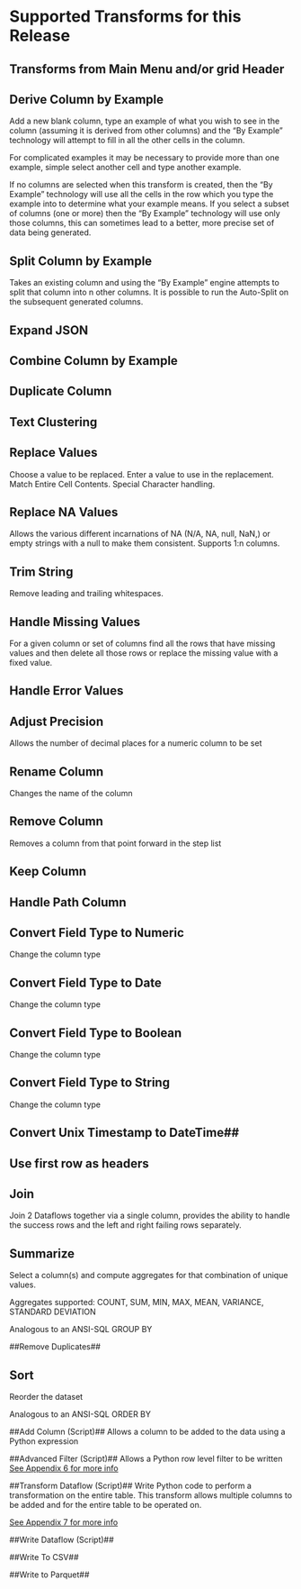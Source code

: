 # Supported Transforms for this Release #

## Transforms from Main Menu and/or grid Header ##

## Derive Column by Example ##
Add a new blank column, type an example of what you wish to see in the column (assuming it is derived from other columns) and the “By Example” technology will attempt to fill in all the other cells in the column. 

For complicated examples it may be necessary to provide more than one example, simple select another cell and type another example.

If no columns are selected when this transform is created, then the “By Example” technology will use all the cells in the row which you type the example into to determine what your example means. If you select a subset of columns (one or more) then the “By Example” technology will use only those columns, this can sometimes lead to a better, more precise set of data being generated.

## Split Column by Example ##
Takes an existing column and using the “By Example” engine attempts to split that column into n other columns. It is possible to run the Auto-Split on the subsequent generated columns.

## Expand JSON ##

## Combine Column by Example ##

## Duplicate Column ##

## Text Clustering ##

## Replace Values ##
Choose a value to be replaced.
Enter a value to use in the replacement.
Match Entire Cell Contents.
Special Character handling.

## Replace NA Values ##
Allows the various different incarnations of NA (N/A, NA, null, NaN,) or empty strings with a null to make them consistent. Supports 1:n columns.

## Trim String ##
Remove leading and trailing whitespaces.

## Handle Missing Values ##
For a given column or set of columns find all the rows that have missing values and then delete all those rows or replace the missing value with a fixed value.

## Handle Error Values ##

## Adjust Precision ##
Allows the number of decimal places for a numeric column to be set

## Rename Column ##
Changes the name of the column

## Remove Column ##
Removes a column from that point forward in the step list

## Keep Column ##

## Handle Path Column ##

## Convert Field Type to Numeric ##
Change the column type

## Convert Field Type to Date ##
Change the column type

## Convert Field Type to Boolean ##
Change the column type

## Convert Field Type to String ##
Change the column type

## Convert Unix Timestamp to DateTime##

## Use first row as headers ##

## Join ##
Join 2 Dataflows together via a single column, provides the ability to handle the success rows and the left and right failing rows separately.

## Summarize ##
Select a column(s) and compute aggregates for that combination of unique values.

Aggregates supported:  COUNT, SUM, MIN, MAX, MEAN, VARIANCE, STANDARD DEVIATION

Analogous to an ANSI-SQL GROUP BY

##Remove Duplicates##

## Sort ##
Reorder the dataset

Analogous to an ANSI-SQL ORDER BY

##Add Column (Script)##
Allows a column to be added to the data using a Python expression

##Advanced Filter (Script)##
Allows a Python row level filter to be written
[See Appendix 6 for more info](data-prep-appendix6-sample-filter-expressions-python.md)

##Transform Dataflow (Script)##
Write Python code to perform a transformation on the entire table. This transform allows multiple columns to be added and for the entire table to be operated on.

[See Appendix 7 for more info](data-prep-appendix6-sample-filter-expressions-python.md)

##Write Dataflow (Script)##

##Write To CSV##

##Write to Parquet##


